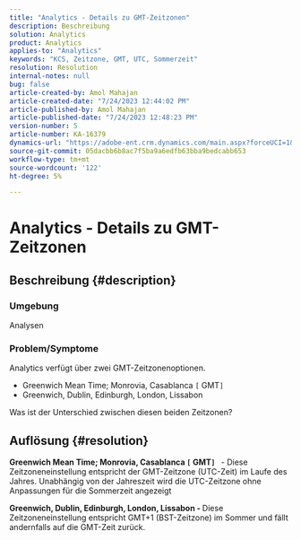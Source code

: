 ```yaml
---
title: "Analytics - Details zu GMT-Zeitzonen"
description: Beschreibung
solution: Analytics
product: Analytics
applies-to: "Analytics"
keywords: "KCS, Zeitzone, GMT, UTC, Sommerzeit"
resolution: Resolution
internal-notes: null
bug: false
article-created-by: Amol Mahajan
article-created-date: "7/24/2023 12:44:02 PM"
article-published-by: Amol Mahajan
article-published-date: "7/24/2023 12:48:23 PM"
version-number: 5
article-number: KA-16379
dynamics-url: "https://adobe-ent.crm.dynamics.com/main.aspx?forceUCI=1&pagetype=entityrecord&etn=knowledgearticle&id=c0720dc4-1f2a-ee11-bdf4-6045bd006b3d"
source-git-commit: 05dacbb6b8ac7f5ba9a6edfb63bba9bedcabb653
workflow-type: tm+mt
source-wordcount: '122'
ht-degree: 5%

---
```


# Analytics - Details zu GMT-Zeitzonen

## Beschreibung {#description}


### <b>Umgebung</b>

Analysen



### <b>Problem/Symptome</b>

Analytics verfügt über zwei GMT-Zeitzonenoptionen.

- Greenwich Mean Time; Monrovia, Casablanca `[` GMT`]`
- Greenwich, Dublin, Edinburgh, London, Lissabon


Was ist der Unterschied zwischen diesen beiden Zeitzonen?


## Auflösung {#resolution}


<b>Greenwich Mean Time; Monrovia, Casablanca `[` GMT`]`  </b> - Diese Zeitzoneneinstellung entspricht der GMT-Zeitzone (UTC-Zeit) im Laufe des Jahres. Unabhängig von der Jahreszeit wird die UTC-Zeitzone ohne Anpassungen für die Sommerzeit angezeigt

<b>Greenwich, Dublin, Edinburgh, London, Lissabon - </b>Diese Zeitzoneneinstellung entspricht GMT+1 (BST-Zeitzone) im Sommer und fällt andernfalls auf die GMT-Zeit zurück.


